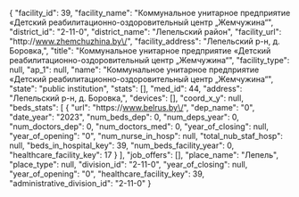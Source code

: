 {
    "facility_id": 39,
    "facility_name": "Коммунальное унитарное предприятие «Детский реабилитационно-оздоровительный центр „Жемчужина“",
    "district_id": "2-11-0",
    "district_name": "Лепельский район",
    "facility_url": "http:\/\/www.zhemchuzhina.by\/",
    "facility_address": "Лепельский р-н, д. Боровка,",
    "title": "Коммунальное унитарное предприятие «Детский реабилитационно-оздоровительный центр „Жемчужина“",
    "facility_type": null,
    "ap_1": null,
    "name": "Коммунальное унитарное предприятие «Детский реабилитационно-оздоровительный центр „Жемчужина“",
    "state": "public institution",
    "stats": [],
    "med_id": 44,
    "address": "Лепельский р-н, д. Боровка,",
    "devices": [],
    "coord_x_y": null,
    "beds_stats": [
        {
            "url": "https:\/\/www.belrus.by\/",
            "dep_name": "0",
            "date_year": "2023",
            "num_beds_dep": 0,
            "num_deps_year": 0,
            "num_doctors_dep": 0,
            "num_doctors_med": 0,
            "year_of_closing": null,
            "year_of_opening": "0",
            "num_nurse_in_hosp": null,
            "total_nub_staf_hosp": null,
            "beds_in_hospital_key": 39,
            "num_beds_facility_year": 0,
            "healthcare_facility_key": 17
        }
    ],
    "job_offers": [],
    "place_name": "Лепель",
    "place_type": null,
    "division_id": "2-11-0",
    "year_of_closing": null,
    "year_of_opening": "0",
    "healthcare_facility_key": 39,
    "administrative_division_id": "2-11-0"
}